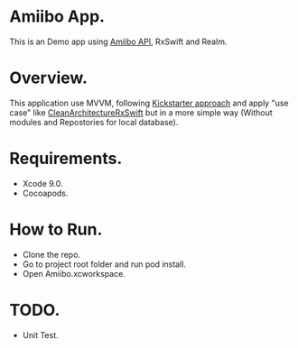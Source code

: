 
# Amiibo  App.
This is an Demo app using [Amiibo  API](http://www.amiiboapi.com/), RxSwift  and Realm.


# Overview.
This application use MVVM, following [Kickstarter approach](https://github.com/kickstarter/native-docs/blob/master/vm-structure.md) and apply "use case" 
like [CleanArchitectureRxSwift](https://github.com/sergdort/CleanArchitectureRxSwift) but in a more simple way (Without modules and Repostories for local database).

# Requirements.
* Xcode 9.0.
* Cocoapods.


# How to Run.
* Clone the repo.
* Go to project root folder and run pod install.
* Open Amiibo.xcworkspace.

# TODO.
* Unit Test.
